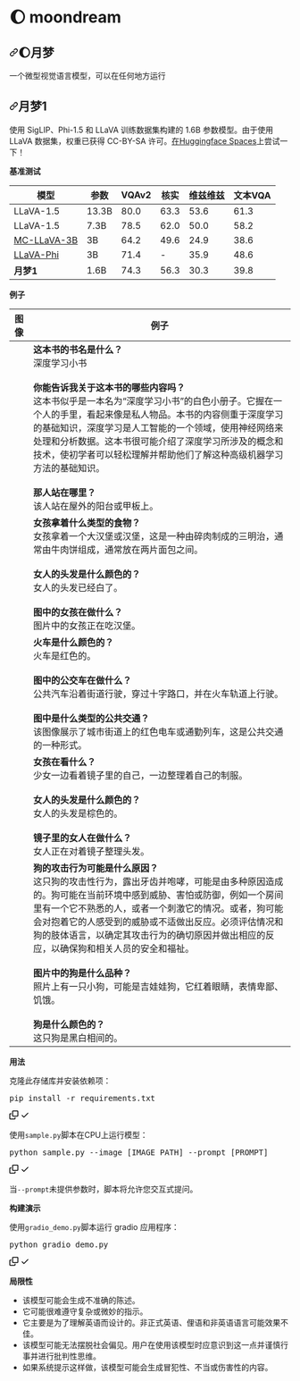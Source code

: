 # 🌔 moondream

<div class="Box-sc-g0xbh4-0 bJMeLZ js-snippet-clipboard-copy-unpositioned" data-hpc="true"><article class="markdown-body entry-content container-lg" itemprop="text"><h1 tabindex="-1" dir="auto"><a id="user-content--moondream" class="anchor" aria-hidden="true" tabindex="-1" href="#-moondream"><svg class="octicon octicon-link" viewBox="0 0 16 16" version="1.1" width="16" height="16" aria-hidden="true"><path d="m7.775 3.275 1.25-1.25a3.5 3.5 0 1 1 4.95 4.95l-2.5 2.5a3.5 3.5 0 0 1-4.95 0 .751.751 0 0 1 .018-1.042.751.751 0 0 1 1.042-.018 1.998 1.998 0 0 0 2.83 0l2.5-2.5a2.002 2.002 0 0 0-2.83-2.83l-1.25 1.25a.751.751 0 0 1-1.042-.018.751.751 0 0 1-.018-1.042Zm-4.69 9.64a1.998 1.998 0 0 0 2.83 0l1.25-1.25a.751.751 0 0 1 1.042.018.751.751 0 0 1 .018 1.042l-1.25 1.25a3.5 3.5 0 1 1-4.95-4.95l2.5-2.5a3.5 3.5 0 0 1 4.95 0 .751.751 0 0 1-.018 1.042.751.751 0 0 1-1.042.018 1.998 1.998 0 0 0-2.83 0l-2.5 2.5a1.998 1.998 0 0 0 0 2.83Z"></path></svg></a><font style="vertical-align: inherit;"><font style="vertical-align: inherit;">🌔月梦</font></font></h1>
<p dir="auto"><font style="vertical-align: inherit;"><font style="vertical-align: inherit;">一个微型视觉语言模型，可以在任何地方运行</font></font></p>
<h2 tabindex="-1" dir="auto"><a id="user-content-moondream1" class="anchor" aria-hidden="true" tabindex="-1" href="#moondream1"><svg class="octicon octicon-link" viewBox="0 0 16 16" version="1.1" width="16" height="16" aria-hidden="true"><path d="m7.775 3.275 1.25-1.25a3.5 3.5 0 1 1 4.95 4.95l-2.5 2.5a3.5 3.5 0 0 1-4.95 0 .751.751 0 0 1 .018-1.042.751.751 0 0 1 1.042-.018 1.998 1.998 0 0 0 2.83 0l2.5-2.5a2.002 2.002 0 0 0-2.83-2.83l-1.25 1.25a.751.751 0 0 1-1.042-.018.751.751 0 0 1-.018-1.042Zm-4.69 9.64a1.998 1.998 0 0 0 2.83 0l1.25-1.25a.751.751 0 0 1 1.042.018.751.751 0 0 1 .018 1.042l-1.25 1.25a3.5 3.5 0 1 1-4.95-4.95l2.5-2.5a3.5 3.5 0 0 1 4.95 0 .751.751 0 0 1-.018 1.042.751.751 0 0 1-1.042.018 1.998 1.998 0 0 0-2.83 0l-2.5 2.5a1.998 1.998 0 0 0 0 2.83Z"></path></svg></a><font style="vertical-align: inherit;"><font style="vertical-align: inherit;">月梦1</font></font></h2>
<p dir="auto"><font style="vertical-align: inherit;"><font style="vertical-align: inherit;">使用 SigLIP、Phi-1.5 和 LLaVA 训练数据集构建的 1.6B 参数模型。</font><font style="vertical-align: inherit;">由于使用 LLaVA 数据集，权重已获得 CC-BY-SA 许可。</font></font><a href="https://huggingface.co/spaces/vikhyatk/moondream1" rel="nofollow"><font style="vertical-align: inherit;"><font style="vertical-align: inherit;">在Huggingface Spaces</font></font></a><font style="vertical-align: inherit;"><font style="vertical-align: inherit;">上尝试一下</font><font style="vertical-align: inherit;">！</font></font></p>
<p dir="auto"><strong><font style="vertical-align: inherit;"><font style="vertical-align: inherit;">基准测试</font></font></strong></p>
<table>
<thead>
<tr>
<th><font style="vertical-align: inherit;"><font style="vertical-align: inherit;">模型</font></font></th>
<th><font style="vertical-align: inherit;"><font style="vertical-align: inherit;">参数</font></font></th>
<th><font style="vertical-align: inherit;"><font style="vertical-align: inherit;">VQAv2</font></font></th>
<th><font style="vertical-align: inherit;"><font style="vertical-align: inherit;">核实</font></font></th>
<th><font style="vertical-align: inherit;"><font style="vertical-align: inherit;">维兹维兹</font></font></th>
<th><font style="vertical-align: inherit;"><font style="vertical-align: inherit;">文本VQA</font></font></th>
</tr>
</thead>
<tbody>
<tr>
<td><font style="vertical-align: inherit;"><font style="vertical-align: inherit;">LLaVA-1.5</font></font></td>
<td><font style="vertical-align: inherit;"><font style="vertical-align: inherit;">13.3B</font></font></td>
<td>80.0</td>
<td>63.3</td>
<td>53.6</td>
<td>61.3</td>
</tr>
<tr>
<td><font style="vertical-align: inherit;"><font style="vertical-align: inherit;">LLaVA-1.5</font></font></td>
<td><font style="vertical-align: inherit;"><font style="vertical-align: inherit;">7.3B</font></font></td>
<td>78.5</td>
<td>62.0</td>
<td>50.0</td>
<td>58.2</td>
</tr>
<tr>
<td><a href="https://huggingface.co/visheratin/MC-LLaVA-3b" rel="nofollow"><font style="vertical-align: inherit;"><font style="vertical-align: inherit;">MC-LLaVA-3B</font></font></a></td>
<td><font style="vertical-align: inherit;"><font style="vertical-align: inherit;">3B</font></font></td>
<td>64.2</td>
<td>49.6</td>
<td>24.9</td>
<td>38.6</td>
</tr>
<tr>
<td><a href="https://arxiv.org/pdf/2401.02330.pdf" rel="nofollow"><font style="vertical-align: inherit;"><font style="vertical-align: inherit;">LLaVA-Phi</font></font></a></td>
<td><font style="vertical-align: inherit;"><font style="vertical-align: inherit;">3B</font></font></td>
<td>71.4</td>
<td>-</td>
<td>35.9</td>
<td>48.6</td>
</tr>
<tr>
<td><strong><font style="vertical-align: inherit;"><font style="vertical-align: inherit;">月梦1</font></font></strong></td>
<td><font style="vertical-align: inherit;"><font style="vertical-align: inherit;">1.6B</font></font></td>
<td>74.3</td>
<td>56.3</td>
<td>30.3</td>
<td>39.8</td>
</tr>
</tbody>
</table>
<p dir="auto"><strong><font style="vertical-align: inherit;"><font style="vertical-align: inherit;">例子</font></font></strong></p>
<table>
<thead>
<tr>
<th><font style="vertical-align: inherit;"><font style="vertical-align: inherit;">图像</font></font></th>
<th><font style="vertical-align: inherit;"><font style="vertical-align: inherit;">例子</font></font></th>
</tr>
</thead>
<tbody>
<tr>
<td><a target="_blank" rel="noopener noreferrer" href="https://github.com/yuanzhongqiao/moondream-cn/blob/main/assets/demo-1.jpg"><img src="https://github.com/yuanzhongqiao/moondream-cn/raw/main/assets/demo-1.jpg" alt="" style="max-width: 100%;"></a></td>
<td><strong><font style="vertical-align: inherit;"><font style="vertical-align: inherit;">这本书的书名是什么？</font></font></strong><br><font style="vertical-align: inherit;"><font style="vertical-align: inherit;">深度学习小书</font></font><br><br><strong><font style="vertical-align: inherit;"><font style="vertical-align: inherit;">你能告诉我关于这本书的哪些内容吗？</font></font></strong><br><font style="vertical-align: inherit;"><font style="vertical-align: inherit;">这本书似乎是一本名为“深度学习小书”的白色小册子。</font><font style="vertical-align: inherit;">它握在一个人的手里，看起来像是私人物品。</font><font style="vertical-align: inherit;">本书的内容侧重于深度学习的基础知识，深度学习是人工智能的一个领域，使用神经网络来处理和分析数据。</font><font style="vertical-align: inherit;">这本书很可能介绍了深度学习所涉及的概念和技术，使初学者可以轻松理解并帮助他们了解这种高级机器学习方法的基础知识。</font></font><br><br><strong><font style="vertical-align: inherit;"><font style="vertical-align: inherit;">那人站在哪里？</font></font></strong><br><font style="vertical-align: inherit;"><font style="vertical-align: inherit;">该人站在屋外的阳台或甲板上。</font></font></td>
</tr>
<tr>
<td><a target="_blank" rel="noopener noreferrer" href="https://github.com/vikhyat/moondream/blob/main/assets/demo-2.jpg"><img src="/vikhyat/moondream/raw/main/assets/demo-2.jpg" alt="" style="max-width: 100%;"></a></td>
<td><strong><font style="vertical-align: inherit;"><font style="vertical-align: inherit;">女孩拿着什么类型的食物？</font></font></strong><br><font style="vertical-align: inherit;"><font style="vertical-align: inherit;">女孩拿着一个大汉堡或汉堡，这是一种由碎肉制成的三明治，通常由牛肉饼组成，通常放在两片面包之间。</font></font><br><br><strong><font style="vertical-align: inherit;"><font style="vertical-align: inherit;">女人的头发是什么颜色的？</font></font></strong><br><font style="vertical-align: inherit;"><font style="vertical-align: inherit;">女人的头发已经白了。</font></font><br><br><strong><font style="vertical-align: inherit;"><font style="vertical-align: inherit;">图中的女孩在做什么？</font></font></strong><br><font style="vertical-align: inherit;"><font style="vertical-align: inherit;">图片中的女孩正在吃汉堡。</font></font></td>
</tr>
<tr>
<td><a target="_blank" rel="noopener noreferrer" href="https://github.com/vikhyat/moondream/blob/main/assets/demo-3.jpg"><img src="/vikhyat/moondream/raw/main/assets/demo-3.jpg" alt="" style="max-width: 100%;"></a></td>
<td><strong><font style="vertical-align: inherit;"><font style="vertical-align: inherit;">火车是什么颜色的？</font></font></strong><br><font style="vertical-align: inherit;"><font style="vertical-align: inherit;">火车是红色的。</font></font><br><br><strong><font style="vertical-align: inherit;"><font style="vertical-align: inherit;">图中的公交车在做什么？</font></font></strong><br><font style="vertical-align: inherit;"><font style="vertical-align: inherit;">公共汽车沿着街道行驶，穿过十字路口，并在火车轨道上行驶。</font></font><br><br><strong><font style="vertical-align: inherit;"><font style="vertical-align: inherit;">图中是什么类型的公共交通？</font></font></strong><br><font style="vertical-align: inherit;"><font style="vertical-align: inherit;">该图像展示了城市街道上的红色电车或通勤列车，这是公共交通的一种形式。</font></font></td>
</tr>
<tr>
<td><a target="_blank" rel="noopener noreferrer" href="https://github.com/vikhyat/moondream/blob/main/assets/demo-4.jpg"><img src="/vikhyat/moondream/raw/main/assets/demo-4.jpg" alt="" style="max-width: 100%;"></a></td>
<td><strong><font style="vertical-align: inherit;"><font style="vertical-align: inherit;">女孩在看什么？</font></font></strong><br><font style="vertical-align: inherit;"><font style="vertical-align: inherit;">少女一边看着镜子里的自己，一边整理着自己的制服。</font></font><br><br><strong><font style="vertical-align: inherit;"><font style="vertical-align: inherit;">女人的头发是什么颜色的？</font></font></strong><br><font style="vertical-align: inherit;"><font style="vertical-align: inherit;">女人的头发是棕色的。</font></font><br><br><strong><font style="vertical-align: inherit;"><font style="vertical-align: inherit;">镜子里的女人在做什么？</font></font></strong><br><font style="vertical-align: inherit;"><font style="vertical-align: inherit;">女人正在对着镜子整理头发。</font></font></td>
</tr>
<tr>
<td><a target="_blank" rel="noopener noreferrer" href="https://github.com/vikhyat/moondream/blob/main/assets/demo-5.jpg"><img src="/vikhyat/moondream/raw/main/assets/demo-5.jpg" alt="" style="max-width: 100%;"></a></td>
<td><strong><font style="vertical-align: inherit;"><font style="vertical-align: inherit;">狗的攻击行为可能是什么原因？</font></font></strong><br><font style="vertical-align: inherit;"><font style="vertical-align: inherit;">这只狗的攻击性行为，露出牙齿并咆哮，可能是由多种原因造成的。</font><font style="vertical-align: inherit;">狗可能在当前环境中感到威胁、害怕或防御，例如一个房间里有一个它不熟悉的人，或者一个刺激它的情况。</font><font style="vertical-align: inherit;">或者，狗可能会对抱着它的人感受到的威胁或不适做出反应。</font><font style="vertical-align: inherit;">必须评估情况和狗的肢体语言，以确定其攻击行为的确切原因并做出相应的反应，以确保狗和相关人员的安全和福祉。</font></font><br><br><strong><font style="vertical-align: inherit;"><font style="vertical-align: inherit;">图片中的狗是什么品种？</font></font></strong><br><font style="vertical-align: inherit;"><font style="vertical-align: inherit;">照片上有一只小狗，可能是吉娃娃狗，它红着眼睛，表情卑鄙、饥饿。</font></font><br><br><strong><font style="vertical-align: inherit;"><font style="vertical-align: inherit;">狗是什么颜色的？</font></font></strong><br><font style="vertical-align: inherit;"><font style="vertical-align: inherit;">这只狗是黑白相间的。</font></font></td>
</tr>
</tbody>
</table>
<p dir="auto"><strong><font style="vertical-align: inherit;"><font style="vertical-align: inherit;">用法</font></font></strong></p>
<p dir="auto"><font style="vertical-align: inherit;"><font style="vertical-align: inherit;">克隆此存储库并安装依赖项：</font></font></p>
<div class="highlight highlight-source-shell notranslate position-relative overflow-auto" dir="auto"><pre>pip install -r requirements.txt</pre><div class="zeroclipboard-container">
    <clipboard-copy aria-label="Copy" class="ClipboardButton btn btn-invisible js-clipboard-copy m-2 p-0 tooltipped-no-delay d-flex flex-justify-center flex-items-center" data-copy-feedback="Copied!" data-tooltip-direction="w" value="pip install -r requirements.txt" tabindex="0" role="button">
      <svg aria-hidden="true" height="16" viewBox="0 0 16 16" version="1.1" width="16" data-view-component="true" class="octicon octicon-copy js-clipboard-copy-icon">
    <path d="M0 6.75C0 5.784.784 5 1.75 5h1.5a.75.75 0 0 1 0 1.5h-1.5a.25.25 0 0 0-.25.25v7.5c0 .138.112.25.25.25h7.5a.25.25 0 0 0 .25-.25v-1.5a.75.75 0 0 1 1.5 0v1.5A1.75 1.75 0 0 1 9.25 16h-7.5A1.75 1.75 0 0 1 0 14.25Z"></path><path d="M5 1.75C5 .784 5.784 0 6.75 0h7.5C15.216 0 16 .784 16 1.75v7.5A1.75 1.75 0 0 1 14.25 11h-7.5A1.75 1.75 0 0 1 5 9.25Zm1.75-.25a.25.25 0 0 0-.25.25v7.5c0 .138.112.25.25.25h7.5a.25.25 0 0 0 .25-.25v-7.5a.25.25 0 0 0-.25-.25Z"></path>
</svg>
      <svg aria-hidden="true" height="16" viewBox="0 0 16 16" version="1.1" width="16" data-view-component="true" class="octicon octicon-check js-clipboard-check-icon color-fg-success d-none">
    <path d="M13.78 4.22a.75.75 0 0 1 0 1.06l-7.25 7.25a.75.75 0 0 1-1.06 0L2.22 9.28a.751.751 0 0 1 .018-1.042.751.751 0 0 1 1.042-.018L6 10.94l6.72-6.72a.75.75 0 0 1 1.06 0Z"></path>
</svg>
    </clipboard-copy>
  </div></div>
<p dir="auto"><font style="vertical-align: inherit;"><font style="vertical-align: inherit;">使用</font></font><code>sample.py</code><font style="vertical-align: inherit;"><font style="vertical-align: inherit;">脚本在CP&ZeroWidthSpace;&ZeroWidthSpace;U上运行模型：</font></font></p>
<div class="highlight highlight-source-shell notranslate position-relative overflow-auto" dir="auto"><pre>python sample.py --image [IMAGE_PATH] --prompt [PROMPT]</pre><div class="zeroclipboard-container">
    <clipboard-copy aria-label="Copy" class="ClipboardButton btn btn-invisible js-clipboard-copy m-2 p-0 tooltipped-no-delay d-flex flex-justify-center flex-items-center" data-copy-feedback="Copied!" data-tooltip-direction="w" value="python sample.py --image [IMAGE_PATH] --prompt [PROMPT]" tabindex="0" role="button">
      <svg aria-hidden="true" height="16" viewBox="0 0 16 16" version="1.1" width="16" data-view-component="true" class="octicon octicon-copy js-clipboard-copy-icon">
    <path d="M0 6.75C0 5.784.784 5 1.75 5h1.5a.75.75 0 0 1 0 1.5h-1.5a.25.25 0 0 0-.25.25v7.5c0 .138.112.25.25.25h7.5a.25.25 0 0 0 .25-.25v-1.5a.75.75 0 0 1 1.5 0v1.5A1.75 1.75 0 0 1 9.25 16h-7.5A1.75 1.75 0 0 1 0 14.25Z"></path><path d="M5 1.75C5 .784 5.784 0 6.75 0h7.5C15.216 0 16 .784 16 1.75v7.5A1.75 1.75 0 0 1 14.25 11h-7.5A1.75 1.75 0 0 1 5 9.25Zm1.75-.25a.25.25 0 0 0-.25.25v7.5c0 .138.112.25.25.25h7.5a.25.25 0 0 0 .25-.25v-7.5a.25.25 0 0 0-.25-.25Z"></path>
</svg>
      <svg aria-hidden="true" height="16" viewBox="0 0 16 16" version="1.1" width="16" data-view-component="true" class="octicon octicon-check js-clipboard-check-icon color-fg-success d-none">
    <path d="M13.78 4.22a.75.75 0 0 1 0 1.06l-7.25 7.25a.75.75 0 0 1-1.06 0L2.22 9.28a.751.751 0 0 1 .018-1.042.751.751 0 0 1 1.042-.018L6 10.94l6.72-6.72a.75.75 0 0 1 1.06 0Z"></path>
</svg>
    </clipboard-copy>
  </div></div>
<p dir="auto"><font style="vertical-align: inherit;"><font style="vertical-align: inherit;">当</font></font><code>--prompt</code><font style="vertical-align: inherit;"><font style="vertical-align: inherit;">未提供参数时，脚本将允许您交互式提问。</font></font></p>
<p dir="auto"><strong><font style="vertical-align: inherit;"><font style="vertical-align: inherit;">构建演示</font></font></strong></p>
<p dir="auto"><font style="vertical-align: inherit;"><font style="vertical-align: inherit;">使用</font></font><code>gradio_demo.py</code><font style="vertical-align: inherit;"><font style="vertical-align: inherit;">脚本运行 gradio 应用程序：</font></font></p>
<div class="highlight highlight-source-python notranslate position-relative overflow-auto" dir="auto"><pre><span class="pl-s1">python</span> <span class="pl-s1">gradio_demo</span>.<span class="pl-s1">py</span></pre><div class="zeroclipboard-container">
    <clipboard-copy aria-label="Copy" class="ClipboardButton btn btn-invisible js-clipboard-copy m-2 p-0 tooltipped-no-delay d-flex flex-justify-center flex-items-center" data-copy-feedback="Copied!" data-tooltip-direction="w" value="python gradio_demo.py" tabindex="0" role="button">
      <svg aria-hidden="true" height="16" viewBox="0 0 16 16" version="1.1" width="16" data-view-component="true" class="octicon octicon-copy js-clipboard-copy-icon">
    <path d="M0 6.75C0 5.784.784 5 1.75 5h1.5a.75.75 0 0 1 0 1.5h-1.5a.25.25 0 0 0-.25.25v7.5c0 .138.112.25.25.25h7.5a.25.25 0 0 0 .25-.25v-1.5a.75.75 0 0 1 1.5 0v1.5A1.75 1.75 0 0 1 9.25 16h-7.5A1.75 1.75 0 0 1 0 14.25Z"></path><path d="M5 1.75C5 .784 5.784 0 6.75 0h7.5C15.216 0 16 .784 16 1.75v7.5A1.75 1.75 0 0 1 14.25 11h-7.5A1.75 1.75 0 0 1 5 9.25Zm1.75-.25a.25.25 0 0 0-.25.25v7.5c0 .138.112.25.25.25h7.5a.25.25 0 0 0 .25-.25v-7.5a.25.25 0 0 0-.25-.25Z"></path>
</svg>
      <svg aria-hidden="true" height="16" viewBox="0 0 16 16" version="1.1" width="16" data-view-component="true" class="octicon octicon-check js-clipboard-check-icon color-fg-success d-none">
    <path d="M13.78 4.22a.75.75 0 0 1 0 1.06l-7.25 7.25a.75.75 0 0 1-1.06 0L2.22 9.28a.751.751 0 0 1 .018-1.042.751.751 0 0 1 1.042-.018L6 10.94l6.72-6.72a.75.75 0 0 1 1.06 0Z"></path>
</svg>
    </clipboard-copy>
  </div></div>
<p dir="auto"><strong><font style="vertical-align: inherit;"><font style="vertical-align: inherit;">局限性</font></font></strong></p>
<ul dir="auto">
<li><font style="vertical-align: inherit;"><font style="vertical-align: inherit;">该模型可能会生成不准确的陈述。</font></font></li>
<li><font style="vertical-align: inherit;"><font style="vertical-align: inherit;">它可能很难遵守复杂或微妙的指示。</font></font></li>
<li><font style="vertical-align: inherit;"><font style="vertical-align: inherit;">它主要是为了理解英语而设计的。</font><font style="vertical-align: inherit;">非正式英语、俚语和非英语语言可能效果不佳。</font></font></li>
<li><font style="vertical-align: inherit;"><font style="vertical-align: inherit;">该模型可能无法摆脱社会偏见。</font><font style="vertical-align: inherit;">用户在使用该模型时应意识到这一点并谨慎行事并进行批判性思维。</font></font></li>
<li><font style="vertical-align: inherit;"><font style="vertical-align: inherit;">如果系统提示这样做，该模型可能会生成冒犯性、不当或伤害性的内容。</font></font></li>
</ul>
</article></div>
